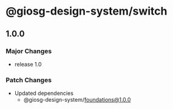 # @giosg-design-system/switch

## 1.0.0

### Major Changes

- release 1.0

### Patch Changes

- Updated dependencies
  - @giosg-design-system/foundations@1.0.0
